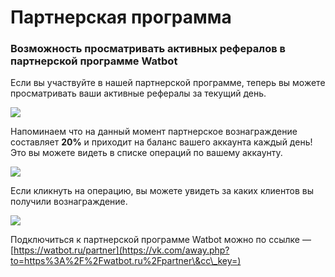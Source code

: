 # Партнерская программа

### Возможность просматривать активных рефералов в партнерской программе Watbot

Если вы участвуйте в нашей партнерской программе, теперь вы можете просматривать ваши активные рефералы за текущий день.

![](../.gitbook/assets/qS0ritIqnrw.jpg)

Напоминаем что на данный момент партнерское вознаграждение составляет **20%** и приходит на баланс вашего аккаунта каждый день! Это вы можете видеть в списке операций по вашему аккаунту.

![](../.gitbook/assets/Mh04VY3pcaM.jpg)

Если кликнуть на операцию, вы можете увидеть за каких клиентов вы получили вознаграждение.

![](../.gitbook/assets/lilcpIC4i1Q.jpg)

Подключиться к партнерской программе Watbot можно по ссылке — [https://watbot.ru/partner](https://vk.com/away.php?to=https%3A%2F%2Fwatbot.ru%2Fpartner\&cc\_key=)
